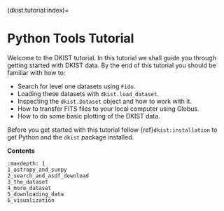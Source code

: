 (dkist:tutorial:index)=
# Python Tools Tutorial

Welcome to the DKIST tutorial.
In this tutorial we shall guide you through getting started with DKIST data.
By the end of this tutorial you should be familiar with how to:

* Search for level one datasets using `Fido`.
* Loading these datasets with `dkist.load_dataset`.
* Inspecting the `dkist.Dataset` object and how to work with it.
* How to transfer FITS files to your local computer using Globus.
* How to do some basic plotting of the DKIST data.

Before you get started with this tutorial follow {ref}`dkist:installation` to get Python and the ``dkist`` package installed.


**Contents**

```{toctree}
:maxdepth: 1
1_astropy_and_sunpy
2_search_and_asdf_download
3_the_dataset
4_more_dataset
5_downloading_data
6_visualization
```
